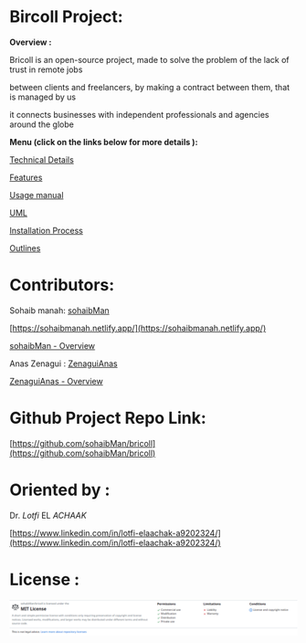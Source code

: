 # Bircoll Project:

****Overview :****

Bricoll is an open-source project, made to solve the problem of the lack of trust in remote jobs

between clients and freelancers, by making a contract between them, that is managed by us 

it connects businesses with independent professionals and agencies around the globe

**Menu (click on the links below for more details ):**


[Technical Details ](https://sohaibmanah.notion.site/Technical-Details-37881f4890f84997bb00cff78a523802)

[Features](https://sohaibmanah.notion.site/Features-d7d9969d1da4460db10de9f0b5e885cd)

[Usage manual ](https://sohaibmanah.notion.site/Usage-manual-d466fa165f40458ab7f6f379d255abd0)

[UML](https://sohaibmanah.notion.site/UML-fd74b367c9884e1286c089390f11ec34)

[Installation Process ](https://sohaibmanah.notion.site/Installation-Process-f488342ebfd3424bb05558e8a249cca5)

[Outlines](https://sohaibmanah.notion.site/Outlines-9d31c39d18724dfca5e0225e5ef84a02)

# **Contributors:**

Sohaib manah: [sohaibMan](https://github.com/sohaibMan)

[https://sohaibmanah.netlify.app/](https://sohaibmanah.netlify.app/)

[sohaibMan - Overview](https://github.com/sohaibMan)

Anas Zenagui : [ZenaguiAnas](https://github.com/ZenaguiAnas)

[ZenaguiAnas - Overview](https://github.com/ZenaguiAnas)

# **Github Project Repo Link:**

[https://github.com/sohaibMan/bricoll](https://github.com/sohaibMan/bricoll)

# O**riented by :**

Dr. *Lotfi* EL *ACHAAK*

[https://www.linkedin.com/in/lotfi-elaachak-a9202324/](https://www.linkedin.com/in/lotfi-elaachak-a9202324/)

# **License :**

![Untitled](Bircoll%20Project%207b01de36a2004f69b16fb13a69f2f503/Untitled.png)
